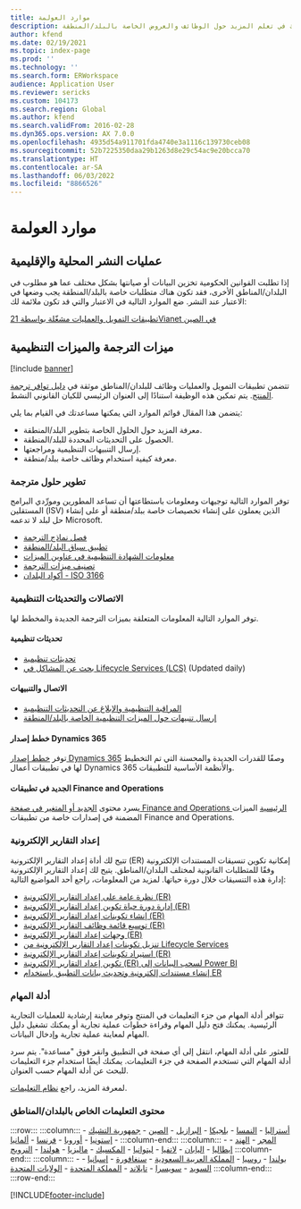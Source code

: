 ```yaml
---
title: موارد العولمة
description: يتضمن هذا المقال قوائم الموارد التي يمكنها أن تساعدك في تعلم المزيد حول الوظائف والعروض الخاصة بالبلد/المنطقة.
author: kfend
ms.date: 02/19/2021
ms.topic: index-page
ms.prod: ''
ms.technology: ''
ms.search.form: ERWorkspace
audience: Application User
ms.reviewer: sericks
ms.custom: 104173
ms.search.region: Global
ms.author: kfend
ms.search.validFrom: 2016-02-28
ms.dyn365.ops.version: AX 7.0.0
ms.openlocfilehash: 4935d54a911701fda4740e3a1116c139730ceb08
ms.sourcegitcommit: 52b7225350daa29b1263d8e29c54ac9e20bcca70
ms.translationtype: HT
ms.contentlocale: ar-SA
ms.lasthandoff: 06/03/2022
ms.locfileid: "8866526"
---
```

# <a name="globalization-resources"></a>موارد العولمة

## <a name="local-and-regional-deployments"></a>عمليات النشر المحلية والإقليمية
إذا تطلبت القوانين الحكومية تخزين البيانات أو صيانتها بشكل مختلف عما هو مطلوب في البلدان/المناطق الأخرى، فقد تكون هناك متطلبات خاصة بالبلد/المنطقة يجب وضعها في الاعتبار عند النشر. ضع الموارد التالية في الاعتبار والتي قد تكون ملائمة لك:

[تطبيقات التمويل والعمليات مشغّلة بواسطة 21Vianet في الصين](../deployment/china-local-deployment.md)

## <a name="localization-and-regulatory-features"></a>ميزات الترجمة والميزات التنظيمية

[!include [banner](../includes/banner.md)]

تتضمن تطبيقات التمويل والعمليات وظائف للبلدان/المناطق موثقة في [دليل توافر ترجمة المنتج](https://aka.ms/dynamics_365_international_availability_deck). يتم تمكين هذه الوظيفة استنادًا إلى العنوان الرئيسي للكيان القانوني النشط. 

يتضمن هذا المقال قوائم الموارد التي يمكنها مساعدتك في القيام بما يلي: 
- معرفة المزيد حول الحلول الخاصة بتطوير البلد/المنطقة.
- الحصول على التحديثات المحددة للبلد/المنطقة.
- إرسال التنبيهات التنظيمية ومراجعتها.
- معرفة كيفية استخدام وظائف خاصة ببلد/منطقة.

### <a name="developing-localized-solutions"></a>تطوير حلول مترجمة
توفر الموارد التالية توجيهات ومعلومات باستطاعتها أن تساعد المطورين ومورِّدي البرامج المستقلين (ISV) الذين يعملون على إنشاء تخصيصات خاصة ببلد/منطقة أو على إنشاء حل لبلد لا تدعمه Microsoft.
-   [فصل نماذج الترجمة](separate-localization-models.md)
-   [تطبيق سياق البلد/المنطقة](apply-country-context.md)
-   [معلومات الشهادة التنظيمية في عناوين الميزات](regulatory-certifications.md)
-   [تصنيف ميزات الترجمة](classify-localization-features.md)
-   [أكواد البلدان - ISO 3166](https://www.iso.org/iso-3166-country-codes.html)

### <a name="regulatory-updates-and-communication"></a>الاتصالات والتحديثات التنظيمية
توفر الموارد التالية المعلومات المتعلقة بميزات الترجمة الجديدة والمخطط لها. 

#### <a name="regulatory-updates"></a>تحديثات تنظيمية
-   [تحديثات تنظيمية](../../../finance/localizations/regulatory-updates.md)
-   [بحث عن المشاكل في Lifecycle Services (LCS)](../lifecycle-services/issue-search-lcs.md) (Updated daily)

#### <a name="communication-and-alerts"></a>الاتصال والتنبيهات
-   [المراقبة التنظيمية والإبلاغ عن التحديثات التنظيمية](regulatory-watch-communication.md)
-   [إرسال تنبيهات حول الميزات التنظيمية الخاصة بالبلد/المنطقة](submit-localization-alerts.md)

#### <a name="dynamics-365-release-plans"></a>خطط إصدار Dynamics 365
توفر [خطط إصدار Dynamics 365](/business-applications-release-notes/) وصفًا للقدرات الجديدة والمحسنة التي تم التخطيط لها في تطبيقات أعمال Dynamics 365 والأنظمة الأساسية للتطبيقات. 

#### <a name="finance-and-operations-apps-whats-new"></a>الجديد في تطبيقات Finance and Operations
يسرد محتوى [الجديد أو المتغير في صفحة Finance and Operations الرئيسية‬](../../fin-ops/get-started/whats-new-changed.md) الميزات المضمنة في إصدارات خاصة من تطبيقات Finance and Operations.

### <a name="electronic-reporting"></a>إعداد التقارير الإلكترونية
تتيح لك أداة إعداد التقارير الإلكترونية (ER) إمكانية تكوين تنسيقات المستندات الإلكترونية وفقًا للمتطلبات القانونية لمختلف البلدان/المناطق. يتيح لك إعداد التقارير الإلكترونية إدارة هذه التنسيقات خلال دورة حياتها. لمزيد من المعلومات، راجع أحد المواضيع التالية:
-   [نظرة عامة على إعداد التقارير الإلكترونية (ER)](../analytics/general-electronic-reporting.md)
-   [إدارة دورة حياة تكوين إعداد التقارير الإلكترونية (ER)](../analytics/general-electronic-reporting-manage-configuration-lifecycle.md)
-   [إنشاء تكوينات إعداد التقارير الإلكترونية (ER)](../analytics/electronic-reporting-configuration.md)
-   [توسيع قائمة وظائف التقارير الإلكترونية (ER)](../analytics/general-electronic-reporting-formulas-list-extension.md)
-   [وجهات إعداد التقارير الإلكترونية (ER)‬](../analytics/electronic-reporting-destinations.md)
-   [تنزيل تكوينات إعداد التقارير الإلكترونية من Lifecycle Services](../analytics/download-electronic-reporting-configuration-lcs.md)
-   [استيراد تكوينات إعداد التقارير الإلكترونية (ER)](../analytics/electronic-reporting-import-ger-configurations.md)
-   [تكوين إعداد التقارير الإلكترونية (ER) لسحب البيانات إلى Power BI](../analytics/general-electronic-reporting-report-configuration-get-data-powerbi.md)
-   [إنشاء مستندات إلكترونية وتحديث بيانات التطبيق باستخدام ER‎](../analytics/generate-electronic-documents-update-application-data.md)

### <a name="task-guides"></a>أدلة المهام
تتوافر أدلة المهام من جزء التعليمات في المنتج وتوفر معاينة إرشادية للعمليات التجارية الرئيسية. يمكنك فتح دليل المهام وقراءة خطوات عملية تجارية أو يمكنك تشغيل دليل المهام لمعاينة عملية تجارية وإدخال البيانات.

للعثور على أدلة المهام، انتقل إلى أي صفحة في التطبيق وانقر فوق "مساعدة". يتم سرد أدلة المهام التي تستخدم الصفحة في جزء التعليمات. يمكنك أيضًا استخدام جزء التعليمات للبحث عن أدلة المهام حسب العنوان.

لمعرفة المزيد، راجع [نظام التعليمات](../../fin-ops/get-started/help-overview.md#task-guides).


### <a name="countryregion-specific-help-content"></a>محتوى التعليمات الخاص بالبلدان/المناطق
:::row:::
    :::column:::
        - [أستراليا](../../../finance/localizations/australia.md)
        - [النمسا](../../../finance/localizations/austria.md)
        - [بلجيكا](../../../finance/localizations/belgium.md)
        - [البرازيل](../../../finance/localizations/brazil.md)
        - [الصين](../../../finance/localizations/china.md)
        - [جمهورية التشيك](../../../finance/localizations/czech-republic.md)
        - [إستونيا](../../../finance/localizations/estonia.md)
        - [أوروبا](../../../finance/localizations/europe.md)
        - [فرنسا](../../../finance/localizations/france.md)
        - [ألمانيا](../../../finance/localizations/germany.md)
    :::column-end:::
    :::column:::
        - [المجر](../../../finance/localizations/hungary.md)
        - [الهند](../../../finance/localizations/india.md)
        - [إيطاليا](../../../finance/localizations/italy.md)
        - [اليابان](../../../finance/localizations/japan.md)
        - [لاتفيا](../../../finance/localizations/latvia.md)
        - [ليتوانيا](../../../finance/localizations/lithuania.md)
        - [المكسيك](../../../finance/localizations/mexico.md)
        - [ماليزيا](../../../finance/localizations/malaysia.md)
        - [هولندا](../../../finance/localizations/netherlands.md)
        - [النرويج](../../../finance/localizations/norway.md)
    :::column-end:::
    :::column:::
        - [بولندا](../../../finance/localizations/poland.md)
        - [روسيا](../../../finance/localizations/russia.md)
        - [المملكة العربية السعودية](../../../finance/localizations/saudi-arabia.md)
        - [سنغافورة](../../../finance/localizations/singapore.md)
        - [إسبانيا](../../../finance/localizations/spain.md)
        - [السويد](../../../finance/localizations/sweden.md)
        - [سويسرا](../../../finance/localizations/switzerland.md)
        - [تايلاند](../../../finance/localizations/thailand.md)
        - [المملكة المتحدة](../../../finance/localizations/united-kingdom.md)
        - [الولايات المتحدة](../../../finance/localizations/united-states.md)
    :::column-end:::
:::row-end:::








[!INCLUDE[footer-include](../../../includes/footer-banner.md)]
